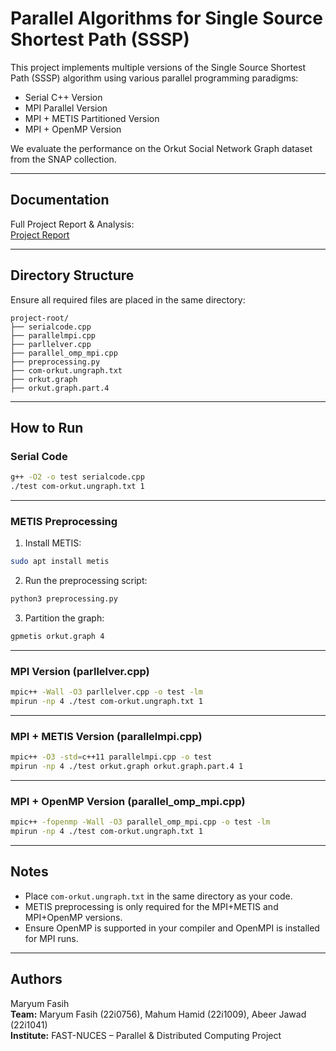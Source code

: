 # Parallel Algorithms for Single Source Shortest Path (SSSP)

This project implements multiple versions of the Single Source Shortest Path (SSSP) algorithm using various parallel programming paradigms:
- Serial C++ Version  
- MPI Parallel Version  
- MPI + METIS Partitioned Version  
- MPI + OpenMP Version  

We evaluate the performance on the Orkut Social Network Graph dataset from the SNAP collection.

---

## Documentation

Full Project Report & Analysis:  
[Project Report](https://docs.google.com/document/d/1S3q8zTXWKhJrO4E3TpY2yd9NyFy_CdeH7BrN8MWFyuA/edit?usp=sharing)

---

## Directory Structure

Ensure all required files are placed in the same directory:

```
project-root/
├── serialcode.cpp
├── parallelmpi.cpp
├── parllelver.cpp
├── parallel_omp_mpi.cpp
├── preprocessing.py
├── com-orkut.ungraph.txt
├── orkut.graph
├── orkut.graph.part.4
```
---

## How to Run

### Serial Code

```bash
g++ -O2 -o test serialcode.cpp
./test com-orkut.ungraph.txt 1
```

---

### METIS Preprocessing

1. Install METIS:
```bash
sudo apt install metis
```

2. Run the preprocessing script:
```bash
python3 preprocessing.py
```

3. Partition the graph:
```bash
gpmetis orkut.graph 4
```

---

### MPI Version (parllelver.cpp)

```bash
mpic++ -Wall -O3 parllelver.cpp -o test -lm
mpirun -np 4 ./test com-orkut.ungraph.txt 1
```

---

### MPI + METIS Version (parallelmpi.cpp)

```bash
mpic++ -O3 -std=c++11 parallelmpi.cpp -o test
mpirun -np 4 ./test orkut.graph orkut.graph.part.4 1
```

---

### MPI + OpenMP Version (parallel_omp_mpi.cpp)

```bash
mpic++ -fopenmp -Wall -O3 parallel_omp_mpi.cpp -o test -lm
mpirun -np 4 ./test com-orkut.ungraph.txt 1
```

---

## Notes

- Place `com-orkut.ungraph.txt` in the same directory as your code.
- METIS preprocessing is only required for the MPI+METIS and MPI+OpenMP versions.
- Ensure OpenMP is supported in your compiler and OpenMPI is installed for MPI runs.

---

## Authors

Maryum Fasih  
**Team:** Maryum Fasih (22i0756), Mahum Hamid (22i1009), Abeer Jawad (22i1041)  
**Institute:** FAST-NUCES – Parallel & Distributed Computing Project
